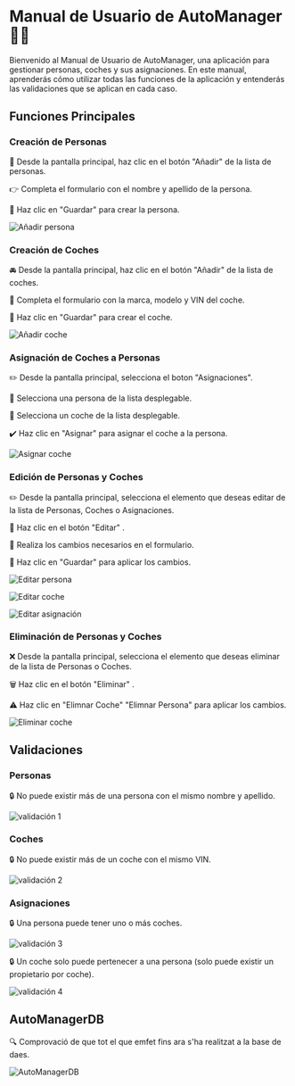 # Manual de Usuario de AutoManager 🚗💼

Bienvenido al Manual de Usuario de AutoManager, una aplicación para gestionar personas, coches y sus asignaciones. En este manual, aprenderás cómo utilizar todas las funciones de la aplicación y entenderás las validaciones que se aplican en cada caso.

## Funciones Principales

### Creación de Personas
👤 Desde la pantalla principal, haz clic en el botón "Añadir" de la lista de personas.

👉 Completa el formulario con el nombre y apellido de la persona.

💾 Haz clic en "Guardar" para crear la persona.

![Añadir persona](AutoManager/images/añadir_persona.png)

### Creación de Coches
🚘 Desde la pantalla principal, haz clic en el botón "Añadir" de la lista de coches.

📝 Completa el formulario con la marca, modelo y VIN del coche.

💾 Haz clic en "Guardar" para crear el coche. 

![Añadir coche](AutoManager/images/añadir_coche.png)

### Asignación de Coches a Personas
✏️ Desde la pantalla principal, selecciona el boton "Asignaciones".

👤 Selecciona una persona de la lista desplegable.

🚗 Selecciona un coche de la lista desplegable.

✔️ Haz clic en "Asignar" para asignar el coche a la persona.


![Asignar coche](AutoManager/images/asignar_coche.png)


### Edición de Personas y Coches
✏️ Desde la pantalla principal, selecciona el elemento que deseas editar de la lista de Personas, Coches o Asignaciones.

🔄 Haz clic en el botón "Editar" .

📝 Realiza los cambios necesarios en el formulario.

💾 Haz clic en "Guardar" para aplicar los cambios.


![Editar persona](AutoManager/images/editar_persona.png)

![Editar coche](AutoManager/images/editar_coche.png)

![Editar asignación](AutoManager/images/editar_asignacion.png)


### Eliminación de Personas y Coches
❌ Desde la pantalla principal, selecciona el elemento que deseas eliminar de la lista de Personas o Coches.

🗑️ Haz clic en el botón "Eliminar" .

⚠️ Haz clic en "Elimnar Coche" "Elimnar Persona" para aplicar los cambios.

![Eliminar coche](AutoManager/images/eliminar_coche.png)

## Validaciones

### Personas
🔒 No puede existir más de una persona con el mismo nombre y apellido.

![validación 1](AutoManager/images/validacion1.png)

### Coches
🔒 No puede existir más de un coche con el mismo VIN.

![validación 2](AutoManager/images/validacion2.png)

### Asignaciones
🔒 Una persona puede tener uno o más coches.

![validación 3](AutoManager/images/validacion3.png)

🔒 Un coche solo puede pertenecer a una persona (solo puede existir un propietario por coche).

![validación 4](AutoManager/images/validacion4.png)

## AutoManagerDB

🔍 Comprovació de que tot el que emfet fins ara s'ha realitzat a la base de daes.

![AutoManagerDB](AutoManager/images/AutoManagerDB.png)


